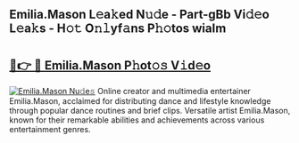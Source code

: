 ## Emilia.Mason L𝚎a𝚔ed N𝚞𝚍e - Part-gBb Vi𝚍𝚎o L𝚎a𝚔s - H𝚘𝚝 O𝚗𝚕yf𝚊ns P𝚑𝚘tos wiaIm

# <h2><a href="http://kf3a07.oniu.top/?m=Emilia.Mason">🔗👉 🔴 Emilia.Mason P𝚑ot𝚘𝚜 V𝚒d𝚎o</a></h2>

[![Emilia.Mason Nu𝚍e𝚜](https://i.imgur.com/0qMVB7G.gif)](http://kf3a07.oniu.top/?m=Emilia.Mason)
Online creator and multimedia entertainer Emilia.Mason, acclaimed for distributing dance and lifestyle knowledge through popular dance routines and brief clips. Versatile artist Emilia.Mason, known for their remarkable abilities and achievements across various entertainment genres.  
